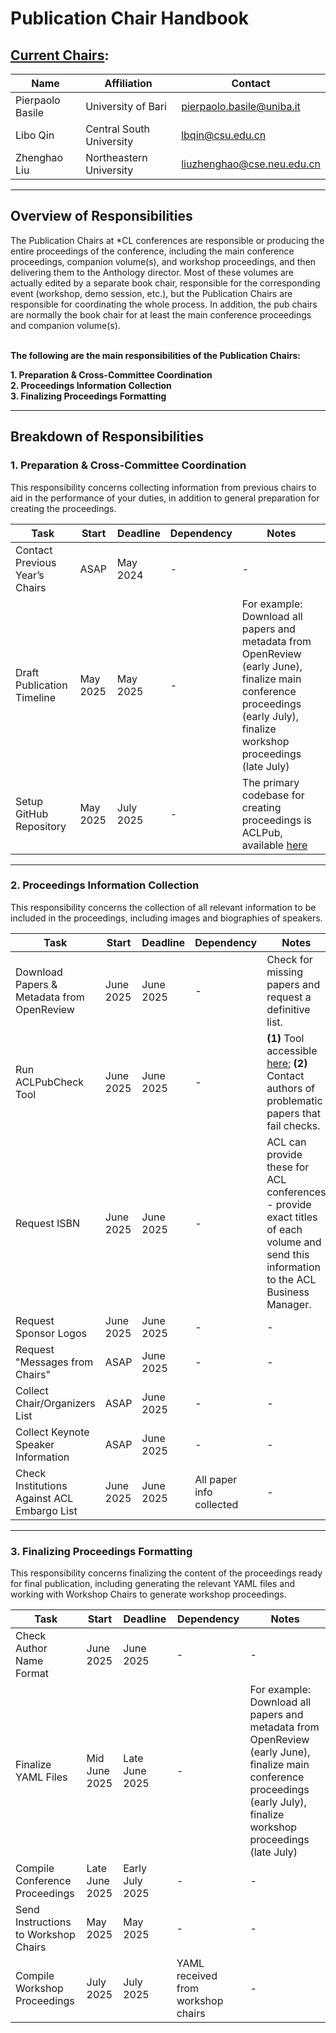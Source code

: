 
# Publication Chair Handbook

## [Current Chairs](https://2025.aclweb.org/organization/):
| Name             | Affiliation              | Contact                    |
|------------------|--------------------------|----------------------------|
| Pierpaolo Basile | University of Bari       | pierpaolo.basile@uniba.it  |
| Libo Qin         | Central South University | lbqin@csu.edu.cn           |
| Zhenghao Liu     | Northeastern University  | liuzhenghao@cse.neu.edu.cn |

---

## Overview of Responsibilities

The Publication Chairs at *CL conferences are responsible or producing the entire proceedings of the conference, including the main conference proceedings, companion volume(s), and workshop proceedings, and then delivering them to the Anthology director. Most of these volumes are actually edited by a separate book chair, responsible for the corresponding event (workshop, demo session, etc.), but the Publication Chairs are responsible for coordinating the whole process. In addition, the pub chairs are normally the book chair for at least the main conference proceedings and companion volume(s).

\
**The following are the main responsibilities of the Publication Chairs:**

**1. Preparation & Cross-Committee Coordination**\
**2. Proceedings Information Collection**\
**3. Finalizing Proceedings Formatting**


---

## Breakdown of Responsibilities

### 1. Preparation & Cross-Committee Coordination

This responsibility concerns collecting information from previous chairs to aid in the performance of your duties, in addition to general preparation for creating the proceedings.

| Task                           | Start    | Deadline  | Dependency | Notes                                                                                                                                                                    |  
|--------------------------------|----------|-----------|------------|--------------------------------------------------------------------------------------------------------------------------------------------------------------------------|  
| Contact Previous Year’s Chairs | ASAP     | May 2024  | -          | -                                                                                                                                                                        |  
| Draft Publication Timeline     | May 2025 | May 2025  | -          | For example: Download all papers and metadata from OpenReview (early June), finalize main conference proceedings (early July), finalize workshop proceedings (late July) |
| Setup GitHub Repository        | May 2025 | July 2025 | -          | The primary codebase for creating proceedings is ACLPub, available [here](https://github.com/acl-org/ACLPUB)                                                             |


---

### 2. Proceedings Information Collection

This responsibility concerns the collection of all relevant information to be included in the proceedings, including images and biographies of speakers.

| Task                                        | Start     | Deadline  | Dependency               | Notes                                                                                                                                   |  
|---------------------------------------------|-----------|-----------|--------------------------|-----------------------------------------------------------------------------------------------------------------------------------------|  
| Download Papers & Metadata from OpenReview  | June 2025 | June 2025 | -                        | Check for missing papers and request a definitive list.                                                                                 |  
| Run ACLPubCheck Tool                        | June 2025 | June 2025 | -                        | **(1)** Tool accessible [here](https://github.com/acl-org/aclpubcheck); **(2)** Contact authors of problematic papers that fail checks. |
| Request ISBN                                | June 2025 | June 2025 | -                        | ACL can provide these for ACL conferences - provide exact titles of each volume and send this information to the ACL Business Manager.  |
| Request Sponsor Logos                       | June 2025 | June 2025 | -                        | -                                                                                                                                       |
| Request "Messages from Chairs"              | ASAP      | June 2025 | -                        | -                                                                                                                                       |
| Collect Chair/Organizers List               | ASAP      | June 2025 | -                        | -                                                                                                                                       |
| Collect Keynote Speaker Information         | ASAP      | June 2025 | -                        | -                                                                                                                                       |
| Check Institutions Against ACL Embargo List | June 2025 | June 2025 | All paper info collected | -                                                                                                                                       |


---


### 3. Finalizing Proceedings Formatting

This responsibility concerns finalizing the content of the proceedings ready for final publication, including generating the relevant YAML files and working with Workshop Chairs to generate workshop proceedings.

| Task                                 | Start          | Deadline        | Dependency                         | Notes                                                                                                                                                                    |  
|--------------------------------------|----------------|-----------------|------------------------------------|--------------------------------------------------------------------------------------------------------------------------------------------------------------------------|  
| Check Author Name Format             | June 2025      | June 2025       | -                                  | -                                                                                                                                                                        |  
| Finalize YAML Files                  | Mid June 2025  | Late June 2025  | -                                  | For example: Download all papers and metadata from OpenReview (early June), finalize main conference proceedings (early July), finalize workshop proceedings (late July) |
| Compile Conference Proceedings       | Late June 2025 | Early July 2025 | -                                  | -                                                                                                                                                                        |
| Send Instructions to Workshop Chairs | May 2025       | May 2025        | -                                  | -                                                                                                                                                                        |
| Compile Workshop Proceedings         | July 2025      | July 2025       | YAML received from workshop chairs | -                                                                                                                                                                        ||

